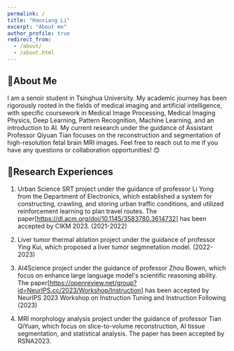 ```yaml
---
permalink: /
title: "Haoxiang Li"
excerpt: "About me"
author_profile: true
redirect_from: 
  - /about/
  - /about.html
---
```

## 💯About Me
I am a senoir student in Tsinghua University. My academic journey has been rigorously rooted in the fields of medical imaging and artificial intelligence, with specific coursework in Medical Image Processing, Medical Imaging Physics, Deep Learning, Pattern Recognition, Machine Learning, and an introduction to AI. My current research under the guidance of Assistant Professor Qiyuan Tian focuses on the reconstruction and segmentation of high-resolution fetal brain MRI images.
Feel free to reach out to me if you have any questions or collaboration opportunities! 😊

## 🔬Research Experiences

1. Urban Science SRT project under the guidance of professor Li Yong from the Department of Electronics, which established a system for constructing, crawling, and storing urban traffic conditions, and utilized reinforcement learning to plan travel routes. The paper[https://dl.acm.org/doi/10.1145/3583780.3614732] has been accepted by CIKM 2023. (2021-2022)

2. Liver tumor thermal ablation project under the guidance of professor Ying Kui, which proposed a liver tumor segmnetation model. (2022-2023)

3. AI4Science project under the guidance of professor Zhou Bowen, which focus on enhance large language model's scientific reasoning ability. The paper[https://openreview.net/group?id=NeurIPS.cc/2023/Workshop/Instruction] has been accepted by NeurIPS 2023 Workshop on Instruction Tuning and Instruction Following (2023)

4. MRI morphology analysis project under the guidance of professor Tian QiYuan, which focus on slice-to-volume reconstruction, AI tissue segmentation, and statistical analysis. The paper has been accepted by RSNA2023.


